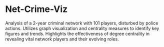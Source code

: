 # Net-Crime-Viz
Analysis of a 2-year criminal network with 101 players, disturbed by police actions. Utilizes graph visualization and centrality measures to identify key figures and trends. Highlights the effectiveness of degree centrality in revealing vital network players and their evolving roles.
